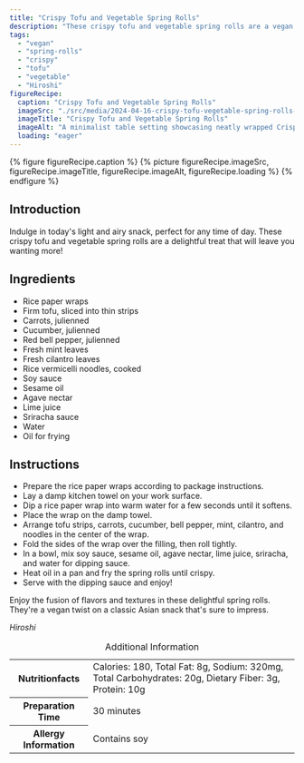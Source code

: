 ```yaml
---
title: "Crispy Tofu and Vegetable Spring Rolls"
description: "These crispy tofu and vegetable spring rolls are a vegan twist on a classic Asian snack. Packed with flavors and textures, they're perfect for any occasion!"
tags:
  - "vegan"
  - "spring-rolls"
  - "crispy"
  - "tofu"
  - "vegetable"
  - "Hiroshi"
figureRecipe: 
  caption: "Crispy Tofu and Vegetable Spring Rolls"
  imageSrc: "./src/media/2024-04-16-crispy-tofu-vegetable-spring-rolls-8002.png"
  imageTitle: "Crispy Tofu and Vegetable Spring Rolls"
  imageAlt: "A minimalist table setting showcasing neatly wrapped Crispy Tofu and Vegetable Spring Rolls, highlighting colorful veggies and fresh herbs."
  loading: "eager"
---
```


{% figure figureRecipe.caption %}
{% picture figureRecipe.imageSrc, figureRecipe.imageTitle, figureRecipe.imageAlt, figureRecipe.loading %}
{% endfigure %}

## Introduction

Indulge in today's light and airy snack, perfect for any time of day. These crispy tofu and vegetable spring rolls are a delightful treat that will leave you wanting more!

## Ingredients

- Rice paper wraps
- Firm tofu, sliced into thin strips
- Carrots, julienned
- Cucumber, julienned
- Red bell pepper, julienned
- Fresh mint leaves
- Fresh cilantro leaves
- Rice vermicelli noodles, cooked
- Soy sauce
- Sesame oil
- Agave nectar
- Lime juice
- Sriracha sauce
- Water
- Oil for frying

## Instructions

- Prepare the rice paper wraps according to package instructions.
- Lay a damp kitchen towel on your work surface.
- Dip a rice paper wrap into warm water for a few seconds until it softens.
- Place the wrap on the damp towel.
- Arrange tofu strips, carrots, cucumber, bell pepper, mint, cilantro, and noodles in the center of the wrap.
- Fold the sides of the wrap over the filling, then roll tightly.
- In a bowl, mix soy sauce, sesame oil, agave nectar, lime juice, sriracha, and water for dipping sauce.
- Heat oil in a pan and fry the spring rolls until crispy.
- Serve with the dipping sauce and enjoy!

Enjoy the fusion of flavors and textures in these delightful spring rolls. They're a vegan twist on a classic Asian snack that's sure to impress.

*Hiroshi*

<table><caption class='sr-only'>Additional Information</caption><tr><th>Nutritionfacts</th><td>Calories: 180, Total Fat: 8g, Sodium: 320mg, Total Carbohydrates: 20g, Dietary Fiber: 3g, Protein: 10g&nbsp;</td></tr><tr><th>Preparation Time</th><td>30 minutes&nbsp;</td></tr><tr><th>Allergy Information</th><td>Contains soy&nbsp;</td></tr></table>

